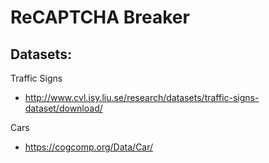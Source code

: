 # ReCAPTCHA Breaker

## Datasets:
Traffic Signs
* http://www.cvl.isy.liu.se/research/datasets/traffic-signs-dataset/download/

Cars
* https://cogcomp.org/Data/Car/

